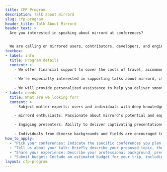 ```yaml
---
title: CFP Program
description: Talk about mirrord
slug: cfp-program
header_title: Talk About Mirrord
header_text: >
  Are you interested in speaking about mirrord at conferences?


  We are calling on mirrored users, contributors, developers, and engineers actively working with mirrord to represent mirrord at conferences worldwide. Got a presentation in mind? This is your chance to share your knowledge and help spread the word about mirrord.
textbox:
- label: info
  title: Program details
  content: >
    - We offer financial support to cover the costs of travel, accommodation, and registration fees.
  
    - We're especially interested in supporting talks about mirrord, its use cases, or its functionalities.
    
    - We will provide personalized assistance to help you deliver smooth presentations
- label: needs
  title: What are we looking for?
  content: >
    - Subject matter experts: users and individuals with deep knowledge and proven experience with mirrord and its features.

    - mirrord enthusiasts: Passionate about mirrord's potential and eager to share its benefits with the world.

    - Engaging presenters: Ability to deliver captivating presentations that inspire and educate audiences.
    
    - Individuals from diverse backgrounds and fields are encouraged to apply as long as your topic intersects with the mirrord capabilities.
how_to_apply:
  - "Pick your conferences: Indicate the specific conferences you plan to attend and present at."
  - "Tell us about your talk: Briefly describe your proposed topic, the target audience, how it aligns with the themes of the conference, and demonstrates mirrord capabilities."
  - "Share your experience: Describe your professional background, previous speaking experience, any relevant achievements, and knowledge of mirrord."
  - "Submit budget: Include an estimated budget for your trip, including travel, lodging, and registration fees."
layout: cfp-program
---
```

